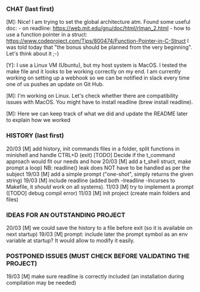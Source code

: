 ### CHAT (last first)

[M]: Nice! I am trying to set the global architecture atm. Found some useful doc: 
     - on readline: https://web.mit.edu/gnu/doc/html/rlman_2.html
     - how to use a function pointer in a struct: https://www.codeproject.com/Tips/800474/Function-Pointer-in-C-Struct
     I was told today that "the bonus should be planned from the very beginning". Let's think about it ;-)

[Y]: I use a Linux VM (Ubuntu), but my host system is MacOS. I tested the make file and it looks to be working correctly on my end. I am currently working on setting up a webhook so we can be notified in slack every time one of us pushes an update on Git Hub.

[M]: I'm working on Linux. Let's check whether there are compatibility issues with MacOS. You might have to install readline (brew install readline).

[M]: Here we can keep track of what we did and update the README later to explain how we worked

### HISTORY (last first)

20/03 [M] add history, init commands files in a folder, split functions in minishell and handle CTRL+D (exit) 
          [TODO] Decide if the t_command approach would fit our needs and how
20/03 [M] add a t_shell struct, make prompt a loop) NB: readline() leak does NOT have to be handled as per the subject
19/03 [M] add a simple prompt ("one-shot", simply returns the given string)
19/03 [M] include readline (added both -lreadline -lncurses to Makefile, it *should* work on all systems).
11/03 [M] try to implement a prompt ([TODO] debug compil error)
11/03 [M] init project (create main folders and files)

### IDEAS FOR AN OUTSTANDING PROJECT
20/03 [M] we could save the history to a file before exit (so it is available on next startup)
19/03 [M] prompt: include later the prompt symbol as an env variable at startup? It would allow to modify it easily.

### POSTPONED ISSUES (MUST CHECK BEFORE VALIDATING THE PROJECT)
19/03 [M] make sure readline is correctly included (an installation during compilation may be needed)



